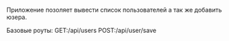 Приложение позоляет вывести список пользователей а так же добавить юзера.

Базовые роуты: 
GET:/api/users
POST:/api/user/save

